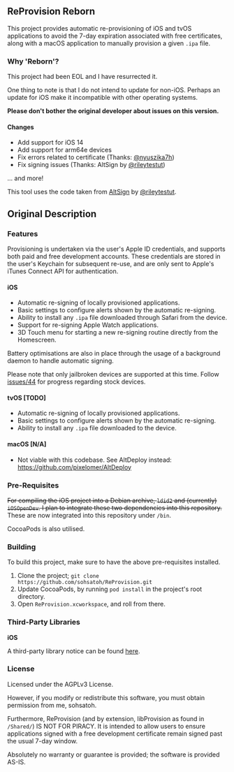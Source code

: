 ## ReProvision Reborn

This project provides automatic re-provisioning of iOS and tvOS applications to avoid the 7-day expiration associated with free certificates, along with a macOS application to manually provision a given `.ipa` file.

### Why 'Reborn'?

This project had been EOL and I have resurrected it.

One thing to note is that I do not intend to update for non-iOS. Perhaps an update for iOS make it incompatible with other operating systems.

**Please don't bother the original developer about issues on this version.**

#### Changes

- Add support for iOS 14
- Add support for arm64e devices
- Fix errors related to certificate (Thanks: [@nyuszika7h](https://github.com/nyuszika7h))
- Fix signing issues (Thanks: AltSign by [@rileytestut](https://github.com/rileytestut/))

... and more!

This tool uses the code taken from [AltSign](https://github.com/rileytestut/AltSign) by [@rileytestut](https://github.com/rileytestut/).

## Original Description

### Features

Provisioning is undertaken via the user's Apple ID credentials, and supports both paid and free development accounts. These credentials are stored in the user's Keychain for subsequent re-use, and are only sent to Apple's iTunes Connect API for authentication.

#### iOS

- Automatic re-signing of locally provisioned applications.
- Basic settings to configure alerts shown by the automatic re-signing.
- Ability to install any `.ipa` file downloaded through Safari from the device.
- Support for re-signing Apple Watch applications.
- 3D Touch menu for starting a new re-signing routine directly from the Homescreen.

Battery optimisations are also in place through the usage of a background daemon to handle automatic signing.

Please note that only jailbroken devices are supported at this time. Follow [issues/44](https://github.com/Matchstic/ReProvision/issues/44) for progress regarding stock devices.

#### tvOS [TODO]

- Automatic re-signing of locally provisioned applications.
- Basic settings to configure alerts shown by the automatic re-signing.
- Ability to install any `.ipa` file downloaded to the device.

#### macOS [N/A]

- Not viable with this codebase. See AltDeploy instead: https://github.com/pixelomer/AltDeploy

### Pre-Requisites

~~For compiling the iOS project into a Debian archive, `ldid2` and (currently) `iOSOpenDev`. I plan to integrate these two dependencies into this repository.~~ These are now integrated into this repository under `/bin`.

CocoaPods is also utilised.

### Building

To build this project, make sure to have the above pre-requisites installed.

1. Clone the project; `git clone https://github.com/sohsatoh/ReProvision.git`
2. Update CocoaPods, by running `pod install` in the project's root directory.
3. Open `ReProvision.xcworkspace`, and roll from there.

### Third-Party Libraries

**iOS**

A third-party library notice can be found [here](https://raw.githubusercontent.com/sohsatoh/ReProvision/master/iOS/HTML/openSourceLicenses.html).

### License

Licensed under the AGPLv3 License.

However, if you modify or redistribute this software, you must obtain permission from me, sohsatoh.

Furthermore, ReProvision (and by extension, libProvision as found in `/Shared/`) IS NOT FOR PIRACY. It is intended to allow users to ensure applications signed with a free development certificate remain signed past the usual 7-day window.

Absolutely no warranty or guarantee is provided; the software is provided AS-IS.
